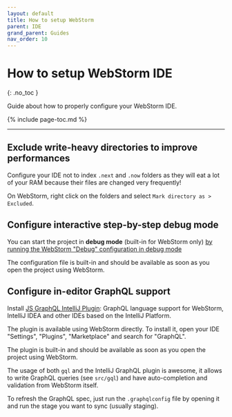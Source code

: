 ```yaml
---
layout: default
title: How to setup WebStorm
parent: IDE
grand_parent: Guides
nav_order: 10
---
```


# How to setup WebStorm IDE
{: .no_toc }

<div class="code-example" markdown="1">
Guide about how to properly configure your WebStorm IDE.
</div>

{% include page-toc.md %}

---

## Exclude write-heavy directories to improve performances

Configure your IDE not to index `.next` and `.now` folders as they will eat a lot of your RAM because their files are changed very frequently!

On WebStorm, right click on the folders and select `Mark directory as > Excluded`.

## Configure interactive step-by-step debug mode

You can start the project in **debug mode** (built-in for WebStorm only) [by running the WebStorm "Debug" configuration in debug mode](https://youtu.be/3vbkiRAT4e8)

The configuration file is built-in and should be available as soon as you open the project using WebStorm.

## Configure in-editor GraphQL support

Install [JS GraphQL IntelliJ Plugin](https://github.com/jimkyndemeyer/js-graphql-intellij-plugin): GraphQL language support for WebStorm, IntelliJ IDEA and other IDEs based on the IntelliJ Platform.

The plugin is available using WebStorm directly. To install it, open your IDE "Settings", "Plugins", "Marketplace" and search for "GraphQL".

The plugin is built-in and should be available as soon as you open the project using WebStorm.

The usage of both `gql` and the IntelliJ GraphQL plugin is awesome, it allows to write GraphQL queries (see `src/gql`) and have auto-completion and validation from WebStorm itself.

To refresh the GraphQL spec, just run the `.graphqlconfig` file by opening it and run the stage you want to sync (usually staging).
